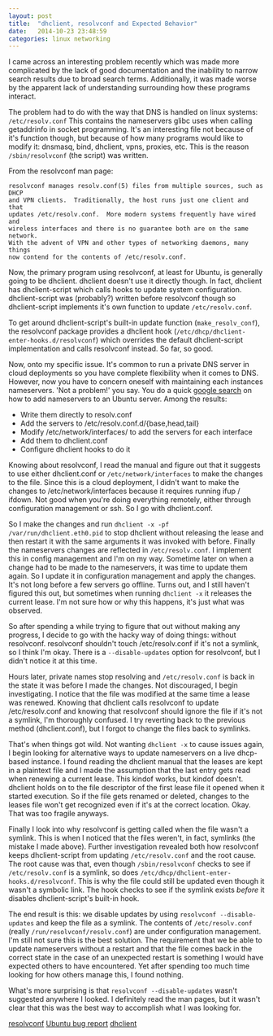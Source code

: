 ```yaml
---
layout: post
title:  "dhclient, resolvconf and Expected Behavior"
date:   2014-10-23 23:48:59
categories: linux networking
---
```


I came across an interesting problem recently which was made more complicated
by the lack of good documentation and the inability to narrow search results
due to broad search terms.  Additionally, it was made worse by the apparent
lack of understanding surrounding how these programs interact.

The problem had to do with the way that DNS is handled on linux systems:
`/etc/resolv.conf` This contains the nameservers glibc uses when calling
getaddrinfo in socket programming.  It's an interesting file not because of
it's function though, but because of how many programs would like to modify it:
dnsmasq, bind, dhclient, vpns, proxies, etc.  This is the reason
`/sbin/resolvconf` (the script) was written.

From the resolvconf man page:

    resolvconf manages resolv.conf(5) files from multiple sources, such as DHCP
    and VPN clients.  Traditionally, the host runs just one client and that
    updates /etc/resolv.conf.  More modern systems frequently have wired and
    wireless interfaces and there is no guarantee both are on the same network.
    With the advent of VPN and other types of networking daemons, many things
    now contend for the contents of /etc/resolv.conf.

Now, the primary program using resolvconf, at least for Ubuntu, is generally
going to be dhclient.  dhclient doesn't use it directly though.  In fact,
dhclient has dhclient-script which calls hooks to update system configuration.
dhclient-script was (probably?) written before resolvconf though so
dhclient-script implements it's own function to update `/etc/resolv.conf`.

To get around dhclient-script's built-in update function (`make_resolv_conf`),
the resolvconf package provides a dhclient hook
(`/etc/dhcp/dhclient-enter-hooks.d/resolvconf`) which overrides the default
dhclient-script implementation and calls resolvconf instead.  So far, so good.

Now, onto my specific issue. It's common to run a private DNS server in cloud
deployments so you have complete flexibility when it comes to DNS.  However,
now you have to concern oneself with maintaining each instances nameservers.
'Not a problem!' you say.  You do a quick [google
search](https://encrypted.google.com/search?q=set+nameserver+ubuntu) on how to
add nameservers to an Ubuntu server.  Among the results:

- Write them directly to resolv.conf
- Add the servers to /etc/resolv.conf.d/{base,head,tail}
- Modify /etc/network/interfaces/ to add the servers for each interface
- Add them to dhclient.conf
- Configure dhclient hooks to do it

Knowing about resolvconf, I read the manual and figure out that it suggests to
use either dhclient.conf or `/etc/network/interfaces` to make the changes to the
file.  Since this is a cloud deployment, I didn't want to make the changes to
/etc/network/interfaces because it requires running ifup / ifdown.  Not good
when you're doing everything remotely, either through configuration management
or ssh.  So I go with dhclient.conf.

So I make the changes and run `dhclient -x -pf /var/run/dhclient.eth0.pid` to
stop dhclient without releasing the lease and then restart it with the same
arguments it was invoked with before.  Finally the nameservers changes are
reflected in `/etc/resolv.conf`.  I implement this in config management and I'm
on my way.  Sometime later on when a change had to be made to the nameservers,
it was time to update them again.  So I update it in configuration management
and apply the changes.  It's not long before a few servers go offline.  Turns
out, and I still haven't figured this out, but sometimes when running `dhclient
-x` it releases the current lease.  I'm not sure how or why this happens, it's
just what was observed.

So after spending a while trying to figure that out without making any
progress, I decide to go with the hacky way of doing things: without
resolvconf.  resolvconf shouldn't touch /etc/resolv.conf if it's not a symlink,
so I think I'm okay.  There is a `--disable-updates` option for resolvconf, but
I didn't notice it at this time.

Hours later, private names stop resolving and `/etc/resolv.conf` is back in the
state it was before I made the changes.  Not discouraged, I begin
investigating. I notice that the file was modified at the same time a lease was
renewed.  Knowing that dhclient calls resolvconf to update /etc/resolv.conf and
knowing that resolvconf should ignore the file if it's not a symlink, I'm
thoroughly confused.  I try reverting back to the previous method
(dhclient.conf), but I forgot to change the files back to symlinks.

That's when things got wild.  Not wanting `dhclient -x` to cause issues again,
I begin looking for alternative ways to update nameservers on a live dhcp-based
instance.  I found reading the dhclient manual that the leases are kept in a
plaintext file and I made the assumption that the last entry gets read when
renewing a current lease.  This kindof works, but kindof doesn't.  dhclient
holds on to the file descriptor of the first lease file it opened when it
started execution.  So if the file gets renamed or deleted, changes to the
leases file won't get recognized even if it's at the correct location.  Okay.
That was too fragile anyways.

Finally I look into why resolvconf is getting called when the file wasn't a
symlink.  This is when I noticed that the files weren't, in fact, symlinks (the
mistake I made above).  Further investigation revealed both how resolvconf
keeps dhclient-script from updating `/etc/resolv.conf` and the root cause.  The
root cause was that, even though `/sbin/resolvconf` checks to see if
`/etc/resolv.conf` is a symlink, so does
`/etc/dhcp/dhclient-enter-hooks.d/resolvconf`.  This is why the file could
still be updated even though it wasn't a symbolic link.  The hook checks to see
if the symlink exists _before_ it disables dhclient-script's built-in hook.

The end result is this: we disable updates by using `resolvconf
--disable-updates` and keep the file as a symlink.  The contents of
`/etc/resolv.conf` (really `/run/resolvconf/resolv.conf`) are under
configuration management.  I'm still not sure this is the best solution.  The
requirement that we be able to update nameservers without a restart and that
the file comes back in the correct state in the case of an unexpected restart
is something I would have expected others to have encountered.  Yet after
spending too much time looking for how others manage this, I found nothing.

What's more surprising is that `resolvconf --disable-updates` wasn't suggested
anywhere I looked.  I definitely read the man pages, but it wasn't clear that
this was the best way to accomplish what I was looking for.

[resolvconf](https://alioth.debian.org/projects/resolvconf/)
[Ubuntu bug report](https://bugs.launchpad.net/ubuntu/+source/resolvconf/+bug/1385010)
[dhclient](https://www.isc.org/downloads/DHCP/)

